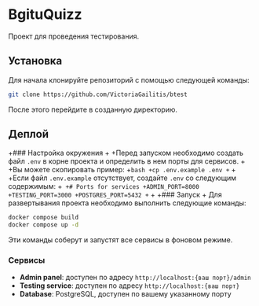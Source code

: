 # BgituQuizz

Проект для проведения тестирования.

## Установка

Для начала клонируйте репозиторий с помощью следующей команды:

```bash
git clone https://github.com/VictoriaGailitis/btest
```

После этого перейдите в созданную директорию.

## Деплой

+### Настройка окружения
+
+Перед запуском необходимо создать файл `.env` в корне проекта и определить в нем порты для сервисов.
+
+Вы можете скопировать пример:
+```bash
+cp .env.example .env
+```
+
+Если файл `.env.example` отсутствует, создайте `.env` со следующим содержимым:
+```
+# Ports for services
+ADMIN_PORT=8000
+TESTING_PORT=3000
+POSTGRES_PORT=5432
+```
+
+### Запуск
+
Для развертывания проекта необходимо выполнить следующие команды:

```bash
docker compose build
docker compose up -d
```

Эти команды соберут и запустят все сервисы в фоновом режиме.

### Сервисы

- **Admin panel**: доступен по адресу `http://localhost:{ваш порт}/admin`
- **Testing service**: доступен по адресу `http://localhost:{ваш порт}`
- **Database**: PostgreSQL, доступен по вашему указанному порту